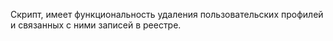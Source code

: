 Скрипт, имеет функциональность удаления пользовательских профилей и связанных с ними записей в реестре.
